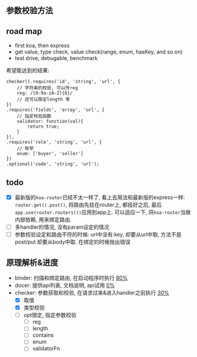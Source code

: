 ## 参数校验方法

## road map
* first koa, then express
* get value, type check, value check(range, enum, hasKey, and so on)
* test drive, debugable, benchmark

希望能达到的结果:

    checker().requires('id', 'string', 'url', {
        // 字符串的校验, 可以传reg
        reg: /[0-9a-zA-Z]{6}/
        // 还可以限定length 等
    })
    .requires('fields', 'array', 'url', {
        // 指定校验函数
        validator: function(val){
            return true;
        }
    }),
    .requires('role', 'string', 'url', {
        // 枚举
        enum: ['buyer', 'seller']
    })
    .optional('code', 'string', 'url');

## todo
* [x] 最新版的`koa-router`已经不太一样了, 看上去用法和最新版的express一样: `router.get().post()`, 将路由先挂在router上, 都挂好之后, 最后`app.use(router.routers())`应用到app上. 可以适应一下, 将`koa-router`当做内部依赖, 用来绑定路由.
* [ ] 多handler的情况, 没有param设定的情况
* [ ] 参数校验设定和路由不符的时候: url中没有:key, 却要从url中取, 方法不是post/put 却要从body中取. 在绑定的时候抛出错误

## 原理解析&进度
* binder: 扫描和绑定路由, 在启动程序时执行   [80%]()
* docer: 提供api列表, 文档说明, api试用    [0%]()
* checker: 参数获取和校验, 在请求过来&进入handler之前执行   [30%]()
    * [x] 取值
    * [x] 类型校验
    * [ ] opt限定, 指定参数校验
        * [ ] reg
        * [ ] length
        * [ ] contains
        * [ ] enum
        * [ ] validatorFn
